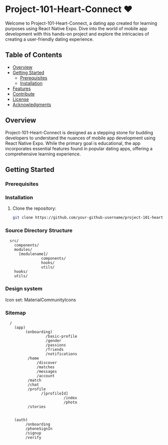 # Project-101-Heart-Connect :heart:

Welcome to Project-101-Heart-Connect, a dating app created for learning purposes using React Native Expo. Dive into the world of mobile app development with this hands-on project and explore the intricacies of creating a user-friendly dating experience.

## Table of Contents

-   [Overview](#overview)
-   [Getting Started](#getting-started)
    -   [Prerequisites](#prerequisites)
    -   [Installation](#installation)
-   [Features](#features)
-   [Contribute](#contribute)
-   [License](#license)
-   [Acknowledgments](#acknowledgments)

## Overview

Project-101-Heart-Connect is designed as a stepping stone for budding developers to understand the nuances of mobile app development using React Native Expo. While the primary goal is educational, the app incorporates essential features found in popular dating apps, offering a comprehensive learning experience.

## Getting Started

### Prerequisites

### Installation

1. Clone the repository:
    ```bash
    git clone https://github.com/your-github-username/project-101-heart-connect.git
    ```

### Source Directory Structure

```
  src/
    components/
    modules/
      [modulename]/
                components/
                hooks/
                utils/
    hooks/
    utils/
```

### Design system

Icon set: MaterialCommunityIcons

### Sitemap

```
  /
    (app)
         (onboarding)
                  /basic-profile
                  /gender
                  /passions
                  /friends
                  /notifications
          /home
              /discover
              /matches
              /messages
              /account
          /match
          /chat
          /profile
                /[profileId]
                          /index
                          /photo
          /stories


    (auth)
         /onboarding
         /phoneSignIn
         /signup
         /verify
```
